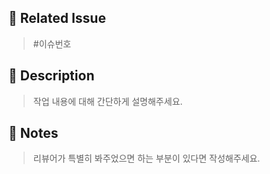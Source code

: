 ## 📌 Related Issue
> #이슈번호


## 🚀 Description
> 작업 내용에 대해 간단하게 설명해주세요.


## 📢 Notes
> 리뷰어가 특별히 봐주었으면 하는 부분이 있다면 작성해주세요.
